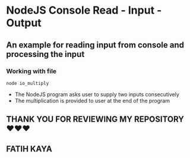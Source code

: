 # NodeJS Console Read - Input - Output

## An example for reading input from console and processing the input

### Working with file

```
node io_multiply

```
* The NodeJS program asks user to supply two inputs consecutively
* The multiplication is provided to user at the end of the program


## THANK YOU FOR REVIEWING MY REPOSITORY ❤️❤️❤️
## FATIH KAYA


